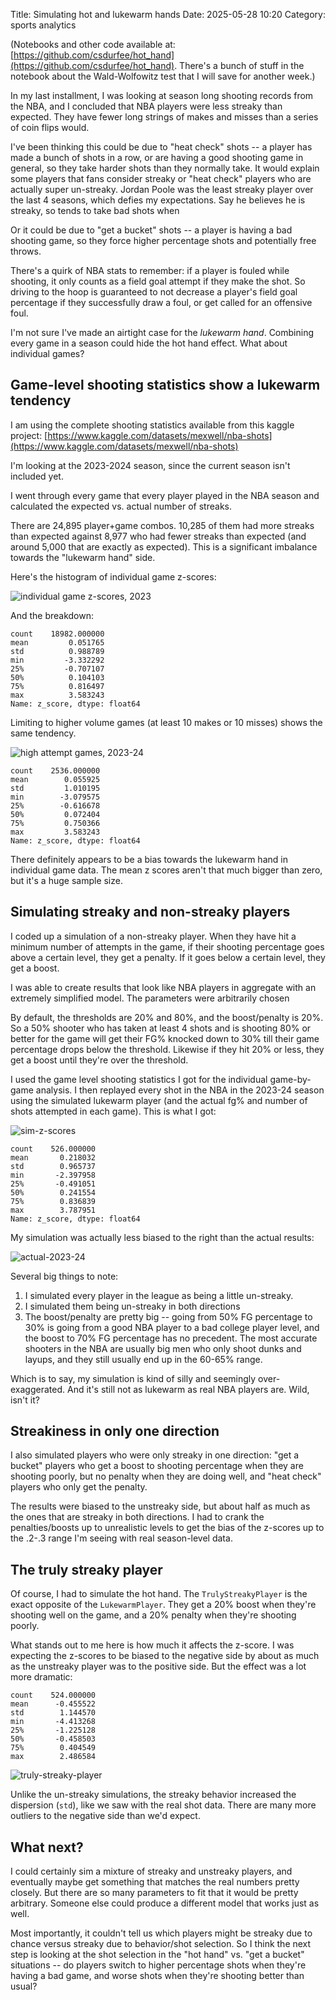 Title: Simulating hot and lukewarm hands
Date: 2025-05-28 10:20
Category: sports analytics

(Notebooks and other code available at: [https://github.com/csdurfee/hot_hand](https://github.com/csdurfee/hot_hand). There's a bunch of stuff in the notebook about the Wald-Wolfowitz test that I will save for another week.)

In my last installment, I was looking at season long shooting records from the NBA, and I concluded that NBA players were less streaky than expected. They have fewer long strings of makes and misses than a series of coin flips would.


I've been thinking this could be due to "heat check" shots -- a player has made a bunch of shots in a row, or are having a good shooting game in general, so they take harder shots than they normally take. 
It would explain some players that fans consider streaky or "heat check" players who are actually super un-streaky. Jordan Poole was the least streaky player over the last 4 seasons, which defies my expectations. Say he believes he is streaky, so tends to take bad shots when

Or it could be due to "get a bucket" shots -- a player is having a bad shooting game, so they force higher percentage shots and potentially free throws. 


There's a quirk of NBA stats to remember: if a player is fouled while shooting, it only counts as a field goal attempt if they make the shot. So driving to the hoop is guaranteed to not decrease a player's field goal percentage if they successfully draw a foul, or get called for an offensive foul.

I'm not sure I've made an airtight case for the *lukewarm hand*. Combining every game in a season could hide the hot hand effect. What about individual games?

## Game-level shooting statistics show a lukewarm tendency
I am using the complete shooting statistics available from this kaggle project: [https://www.kaggle.com/datasets/mexwell/nba-shots](https://www.kaggle.com/datasets/mexwell/nba-shots)

I'm looking at the 2023-2024 season, since the current season isn't included yet.

I went through every game that every player played in the NBA season and calculated the expected vs. actual number of streaks.  

There are 24,895 player+game combos. 10,285 of them had more streaks than expected against 8,977 who had fewer streaks than expected (and around 5,000 that are exactly as expected). This is a significant imbalance towards the "lukewarm hand" side.

Here's the histogram of individual game z-scores:

![individual game z-scores, 2023](/img/game-zscores-2023.png)

And the breakdown:

```
count    18982.000000
mean         0.051765
std          0.988789
min         -3.332292
25%         -0.707107
50%          0.104103
75%          0.816497
max          3.583243
Name: z_score, dtype: float64
```

Limiting to higher volume games (at least 10 makes or 10 misses) shows the same tendency.

![high attempt games, 2023-24](/img/high-attempt-games.png)

```
count    2536.000000
mean        0.055925
std         1.010195
min        -3.079575
25%        -0.616678
50%         0.072404
75%         0.750366
max         3.583243
Name: z_score, dtype: float64
```

There definitely appears to be a bias towards the lukewarm hand in individual game data. The mean z scores aren't that much bigger than zero, but it's a huge sample size.

## Simulating streaky and non-streaky players
I coded up a simulation of a non-streaky player. When they have hit a minimum number of attempts in the game, if their shooting percentage goes above a certain level, they get a penalty. If it goes below a certain level, they get a boost.

I was able to create results that look like NBA players in aggregate with an extremely simplified model. The parameters were arbitrarily chosen

By default, the thresholds are 20% and 80%, and the boost/penalty is 20%. So a 50% shooter who has taken at least 4 shots and is shooting 80% or better for the game will get their FG% knocked down to 30% till their game percentage drops below the threshold. Likewise if they hit 20% or less, they get a boost until they're over the threshold.

I used the game level shooting statistics I got for the individual game-by-game analysis. I then replayed every shot in the NBA in the 2023-24 season using the simulated lukewarm player (and the actual fg% and number of shots attempted in each game). This is what I got:

![sim-z-scores](/img/sim-z-scores.png)

```
count    526.000000
mean       0.218032
std        0.965737
min       -2.397958
25%       -0.491051
50%        0.241554
75%        0.836839
max        3.787951
Name: z_score, dtype: float64
```
My simulation was actually less biased to the right than the actual results:

![actual-2023-24](/img/actual-2023-24.png)

Several big things to note:

1. I simulated every player in the league as being a little un-streaky.
2. I simulated them being un-streaky in both directions
3. The boost/penalty are pretty big -- going from 50% FG percentage to 30% is going from a good NBA player to a bad college player level, and the boost to 70% FG percentage has no precedent. The most accurate shooters in the NBA are usually big men who only shoot dunks and layups, and they still usually end up in the 60-65% range.

Which is to say, my simulation is kind of silly and seemingly over-exaggerated. And it's still not as lukewarm as real NBA players are.  Wild, isn't it?

## Streakiness in only one direction
I also simulated players who were only streaky in one direction: "get a bucket" players who get a boost to shooting percentage when they are shooting poorly, but no penalty when they are doing well, and "heat check" players who only get the penalty.

The results were biased to the unstreaky side, but about half as much as the ones that are streaky in both directions. I had to crank the penalties/boosts up to unrealistic levels to get the bias of the z-scores up to the .2-.3 range I'm seeing with real season-level data.

## The truly streaky player
Of course, I had to simulate the hot hand. The `TrulyStreakyPlayer` is the exact opposite of the `LukewarmPlayer`. They get a 20% boost when they're shooting well on the game, and a 20% penalty when they're shooting poorly.

What stands out to me here is how much it affects the z-score. I was expecting the z-scores to be biased to the negative side by about as much as the unstreaky player was to the positive side. But the effect was a lot more dramatic:


```
count    524.000000
mean      -0.455522
std        1.144570
min       -4.413268
25%       -1.225128
50%       -0.458503
75%        0.404549
max        2.486584
```

![truly-streaky-player](/img/truly-streaky-player.png)

Unlike the un-streaky simulations, the streaky behavior increased the dispersion (`std`), like we saw with the real shot data. There are many more outliers to the negative side than we'd expect.

## What next?
I could certainly sim a mixture of streaky and unstreaky players, and eventually maybe get something that matches the real numbers pretty closely. But there are so many parameters to fit that it would be pretty arbitrary. Someone else could produce a different model that works just as well. 

Most importantly, it couldn't tell us which players might be streaky due to chance versus streaky due to behavior/shot selection. So I think the next step is looking at the shot selection in the "hot hand" vs. "get a bucket" situations -- do players switch to higher percentage shots when they're having a bad game, and worse shots when they're shooting better than usual?
